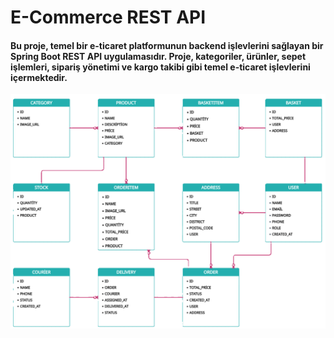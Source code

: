 # E-Commerce REST API

#### Bu proje, temel bir e-ticaret platformunun backend işlevlerini sağlayan bir Spring Boot REST API uygulamasıdır. Proje, kategoriler, ürünler, sepet işlemleri, sipariş yönetimi ve kargo takibi gibi temel e-ticaret işlevlerini içermektedir.

![diagram2.PNG](src/main/resources/images/diagram2.PNG)